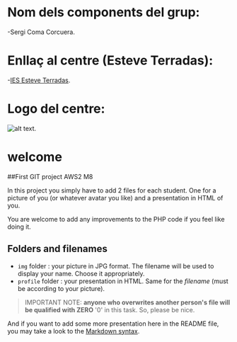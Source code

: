 
# Nom dels components del grup: 
   -Sergi Coma Corcuera.

# Enllaç al centre (Esteve Terradas):
  -[IES Esteve Terradas](http://www.iesesteveterradas.cat/).
  
# Logo del centre:
  ![alt text](https://pbs.twimg.com/profile_images/478903857653620737/aNqCiRN7_400x400.jpeg).

# welcome

##First GIT project AWS2 M8

In this project you simply have to add 2 files for each student. One 
for a picture of you (or whatever avatar you like) and a presentation 
in HTML of you.

You are welcome to add any improvements to the PHP code if you feel 
like doing it.

## Folders and filenames

- `img` folder : your picture in JPG format. The filename will be used to 
display your name. Choose it appropriately.
- `profile` folder : your presentation in HTML. Same for the 
*filename* (must be according to your picture).


> IMPORTANT NOTE: **anyone who overwrites another person's file will be 
qualified with ZERO** '0' in this task. So, please be nice.


And if you want to add some more presentation here in the README file, 
you may take a look to the [Markdown syntax](https://help.github.com/articles/markdown-basics/).

